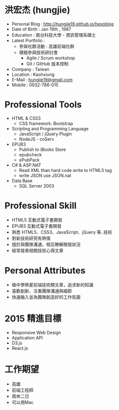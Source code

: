 # 洪宏杰 (hungjie) 

* Personal Blog : http://hungjie19.github.io/hexoblog
* Date of Birth : Jan 19th , 1987
* Education : 南台科技大學 - 資訊管理系碩士
* Latest Portfolio :
	* 參與社群活動 : 高雄前端社群
	* 積極參與技術研討會
		* Agile / Scrum workshop
		* Git / GitHub 版本控制
* Company : Taiwan
* Location : Kaohsiung
* E-Mail : hungjie19@gmail.com
* Mobile : 0932-786-015  

# Professional Tools

* HTML & CSS3
	* CSS framework: Bootstrap
* Scripting and Programming Language
	* JavaScript / jQuery Plugin
	* NodeJS - coServ
* EPUB3
	* Publish to iBooks Store
	* epubcheck
	* ePubPack
* C# & ASP.NAT
	* Read XML than hard code write to HTML5 tag
	* write JSON use JSON.nat
* Data Base
	* SQL Server 2003
		
# Professional Skill

* HTML5 互動式電子書開發
* EPUB3 互動式電子書開發
* 熟悉 HTML5、CSS3、JavaScript、jQuery 等..技術
* 對新技術研究有熱情
* 擅於與團隊溝通，相互瞭解開發狀況
* 經常發表相關技術心得文章

# Personal Attributes

* 做中學熱愛前端技術類文章，追求新的知識
* 喜歡創新、注重團隊溝通與細節
* 快速融入並為團隊創造好的工作氛圍


# 2015 精進目標 

* Responsive Web Design
* Application API
* D3.js
* React.js

# 工作期望

* 高雄
* 前端工程師
* 周休二日
* 可以用Mac